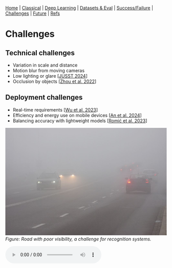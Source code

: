 [Home](index.md) | [Classical](classical.md) | [Deep Learning](deep-learning.md) | [Datasets & Eval](datasets.md) | [Success/Failure](successes-failures.md) | [Challenges](challenges.md) | [Future](future.md) | [Refs](bibliography.md)

# Challenges

## Technical challenges
- Variation in scale and distance  
- Motion blur from moving cameras  
- Low lighting or glare [<a href="bibliography.md">JUSST 2024</a>]  
- Occlusion by objects [<a href="bibliography.md">Zhou et al. 2022</a>]  

## Deployment challenges
- Real-time requirements [<a href="bibliography.md">Wu et al. 2023</a>]  
- Efficiency and energy use on mobile devices [<a href="bibliography.md">An et al. 2024</a>]  
- Balancing accuracy with lightweight models [<a href="bibliography.md">Romić et al. 2023</a>]  

![Foggy Road](assets/images/foggy-road.jpg)  
*Figure: Road with poor visibility, a challenge for recognition systems.*

<audio controls src="assets/audio/challenges.mp3">Your browser does not support audio.</audio>
